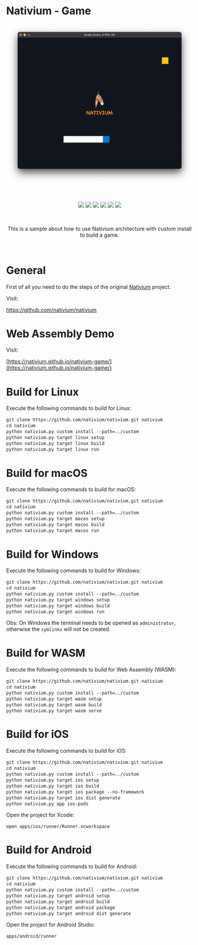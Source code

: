 # Nativium - Game

<p align="center">
    <a href="https://github.com/nativium/nativium-game" target="_blank" rel="noopener noreferrer">
        <img src="extras/images/screenshot.png" alt="Nativium Game Screenshot">
    </a>
</p>

<br>

<p align="center">
    <a href="https://github.com/nativium/nativium-game/actions/workflows/linux.yml"><img src="https://github.com/nativium/nativium-game/actions/workflows/linux.yml/badge.svg"></a>
    <a href="https://github.com/nativium/nativium-game/actions/workflows/macos.yml"><img src="https://github.com/nativium/nativium-game/actions/workflows/macos.yml/badge.svg"></a>
    <a href="https://github.com/nativium/nativium-game/actions/workflows/windows.yml"><img src="https://github.com/nativium/nativium-game/actions/workflows/windows.yml/badge.svg"></a>
    <a href="https://github.com/nativium/nativium-game/actions/workflows/ios.yml"><img src="https://github.com/nativium/nativium-game/actions/workflows/ios.yml/badge.svg"></a>
    <a href="https://github.com/nativium/nativium-game/actions/workflows/android.yml"><img src="https://github.com/nativium/nativium-game/actions/workflows/android.yml/badge.svg"></a>
    <a href="https://github.com/nativium/nativium-game/actions/workflows/wasm.yml"><img src="https://github.com/nativium/nativium-game/actions/workflows/wasm.yml/badge.svg"></a>
</p>

<br>

<p align="center">This is a sample about how to use Nativium architecture with custom install to build a game.</p>

<br>

# General

First of all you need to do the steps of the original [Nativium](https://github.com/nativium/nativium) project.

Visit:

https://github.com/nativium/nativium

# Web Assembly Demo

Visit:

[https://nativium.github.io/nativium-game/](https://nativium.github.io/nativium-game/)

# Build for Linux

Execute the following commands to build for Linux:

```
git clone https://github.com/nativium/nativium.git nativium
cd nativium
python nativium.py custom install --path=../custom
python nativium.py target linux setup
python nativium.py target linux build
python nativium.py target linux run
```

# Build for macOS

Execute the following commands to build for macOS:

```
git clone https://github.com/nativium/nativium.git nativium
cd nativium
python nativium.py custom install --path=../custom
python nativium.py target macos setup
python nativium.py target macos build
python nativium.py target macos run
```

# Build for Windows

Execute the following commands to build for Windows:

```
git clone https://github.com/nativium/nativium.git nativium
cd nativium
python nativium.py custom install --path=../custom
python nativium.py target windows setup
python nativium.py target windows build
python nativium.py target windows run
```

Obs: On Windows the terminal needs to be opened as `administrator`, otherwise the `symlinks` will not be created.

# Build for WASM

Execute the following commands to build for Web Assembly (WASM):

```
git clone https://github.com/nativium/nativium.git nativium
cd nativium
python nativium.py custom install --path=../custom
python nativium.py target wasm setup
python nativium.py target wasm build
python nativium.py target wasm serve
```

# Build for iOS

Execute the following commands to build for iOS:

```
git clone https://github.com/nativium/nativium.git nativium
cd nativium
python nativium.py custom install --path=../custom
python nativium.py target ios setup
python nativium.py target ios build
python nativium.py target ios package --no-framework
python nativium.py target ios dist generate
python nativium.py app ios-pods
```

Open the project for Xcode:

```
open apps/ios/runner/Runner.xcworkspace
```

# Build for Android

Execute the following commands to build for Android:

```
git clone https://github.com/nativium/nativium.git nativium
cd nativium
python nativium.py custom install --path=../custom
python nativium.py target android setup
python nativium.py target android build
python nativium.py target android package
python nativium.py target android dist generate
```

Open the project for Android Studio:

```
apps/android/runner
```
